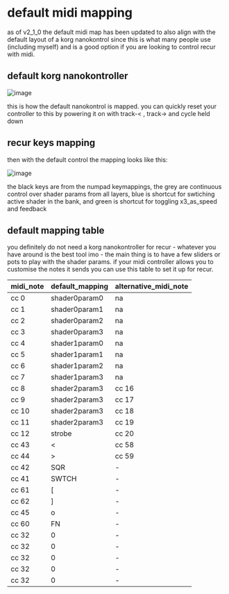 # default midi mapping

as of v2_1_0 the default midi map has been updated to also align with the default layout of a korg nanokontrol since this is what many people use (including myself) and is a good option if you are looking to control recur with midi.

## default korg nanokontroller

![image](https://user-images.githubusercontent.com/12017938/76709106-3a0ddc00-66fc-11ea-9a65-d4f5677fc9c5.png)

this is how the default nanokontrol is mapped. you can quickly reset your controller to this by powering it on with track-< , track-> and cycle held down

## recur keys mapping

then with the default control the mapping looks like this: 

![image](https://user-images.githubusercontent.com/12017938/76710388-7430ab00-6707-11ea-9afa-70c6573f5ca4.png)

the black keys are from the numpad keymappings, the grey are continuous control over shader params from all layers, blue is shortcut for swtiching active shader in the bank, and green is shortcut for toggling x3_as_speed and feedback

## default mapping table

you definitely do not need a korg nanokontroller for recur - whatever you have around is the best tool imo - the main thing is to have a few sliders or pots to play with the shader params. if your midi controller allows you to customise the notes it sends you can use this table to set it up for recur.

midi_note | default_mapping | alternative_midi_note
--- | --- | ---
cc 0 | shader0param0 | na
cc 1 | shader0param1 | na
cc 2 | shader0param2 | na
cc 3 | shader0param3 | na
cc 4 | shader1param0 | na
cc 5 | shader1param1 | na
cc 6 | shader1param2 | na
cc 7 | shader1param3 | na
cc 8 | shader2param3 | cc 16
cc 9 | shader2param3 | cc 17
cc 10 | shader2param3 | cc 18
cc 11 | shader2param3 | cc 19
cc 12 | strobe | cc 20
cc 43 | < | cc 58
cc 44 | > | cc 59
cc 42 | SQR | -
cc 41 | SWTCH | - 
cc 61 | [ | - 
cc 62 | ] | - 
cc 45 | o | - 
cc 60 | FN | -
cc 32 | 0 | -
cc 32 | 0 | -
cc 32 | 0 | -
cc 32 | 0 | -
cc 32 | 0 | -